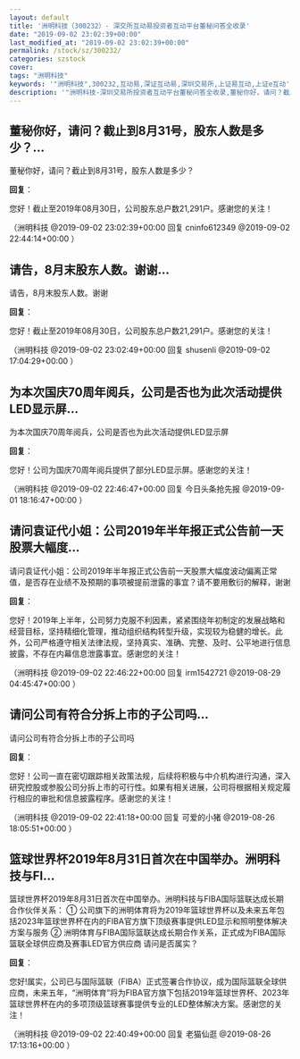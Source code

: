 ```yaml
---
layout: default
title: '洲明科技（300232）- 深交所互动易投资者互动平台董秘问答全收录'
date: "2019-09-02 23:02:39+00:00"
last_modified_at: "2019-09-02 23:02:39+00:00"
permalink: /stock/sz/300232/
categories: szstock
cover: 
tags: "洲明科技"
keywords: '"洲明科技",300232,互动易,深证互动易,深圳交易所,上证易互动,上证e互动'
description: '"洲明科技-深圳交易所投资者互动平台董秘问答全收录,董秘你好，请问？截止到8月31号，股东人数是多少？"'
---
```


## 董秘你好，请问？截止到8月31号，股东人数是多少？...

董秘你好，请问？截止到8月31号，股东人数是多少？

**回复**：

您好！截止至2019年08月30日，公司股东总户数21,291户。感谢您的关注！ 

（洲明科技  @2019-09-02 23:02:39+00:00 回复 cninfo612349  @2019-09-02 22:44:14+00:00 ）

## 请告，8月末股东人数。谢谢...

请告，8月末股东人数。谢谢

**回复**：

您好！截止至2019年08月30日，公司股东总户数21,291户。感谢您的关注！ 

（洲明科技  @2019-09-02 23:02:49+00:00 回复 shusenli  @2019-09-02 17:04:29+00:00 ）

## 为本次国庆70周年阅兵，公司是否也为此次活动提供LED显示屏...

为本次国庆70周年阅兵，公司是否也为此次活动提供LED显示屏

**回复**：

您好！公司为国庆70周年阅兵提供了部分LED显示屏。感谢您的关注！ 

（洲明科技  @2019-09-02 22:46:47+00:00 回复 今日头条抢先报  @2019-09-01 18:16:47+00:00 ）

## 请问袁证代小姐：公司2019年半年报正式公告前一天股票大幅度...

请问袁证代小姐：公司2019年半年报正式公告前一天股票大幅度波动偏离正常值，是否存在业绩不及预期的事项被提前泄露的事宜？请不要用敷衍的解释，谢谢

**回复**：

您好！2019年上半年，公司努力克服不利因素，紧紧围绕年初制定的发展战略和经营目标，坚持精细化管理，推动组织结构转型升级，实现较为稳健的增长。此外，公司严格遵守相关法律法规，坚持真实、准确、完整、及时、公平地进行信息披露，不存在内幕信息泄露事宜。感谢您的关注！ 

（洲明科技  @2019-09-02 22:46:22+00:00 回复 irm1542721  @2019-08-29 04:45:47+00:00 ）

## 请问公司有符合分拆上市的子公司吗...

请问公司有符合分拆上市的子公司吗

**回复**：

您好！公司一直在密切跟踪相关政策法规，后续将积极与中介机构进行沟通，深入研究控股或参股公司分拆上市的可行性。如果有相关进展，公司将根据相关规定履行相应的审批和信息披露程序。感谢您的关注！ 

（洲明科技  @2019-09-02 22:41:18+00:00 回复 可爱的小猪  @2019-08-26 18:05:51+00:00 ）

## 篮球世界杯2019年8月31日首次在中国举办。洲明科技与FI...

篮球世界杯2019年8月31日首次在中国举办。洲明科技与FIBA国际篮联达成长期合作伙伴关系：
①   公司旗下的洲明体育将为2019年篮球世界杯以及未来五年包括2023年篮球世界杯在内的FIBA官方旗下顶级赛事提供LED显示和照明整体解决方案与服务
②   洲明体育与FIBA国际篮联达成长期合作关系，正式成为FIBA国际篮联全球供应商及赛事LED官方供应商
请问是否属实？

**回复**：

您好!属实，公司已与国际篮联（FIBA）正式签署合作协议，成为国际篮联全球供应商，未来五年，“洲明体育”将为FIBA官方旗下包括2019年篮球世界杯、2023年篮球世界杯在内的多项顶级篮球赛事提供专业的LED整体解决方案。感谢您的关注！ 

（洲明科技  @2019-09-02 22:40:49+00:00 回复 老猫仙逛  @2019-08-26 17:13:16+00:00 ）

